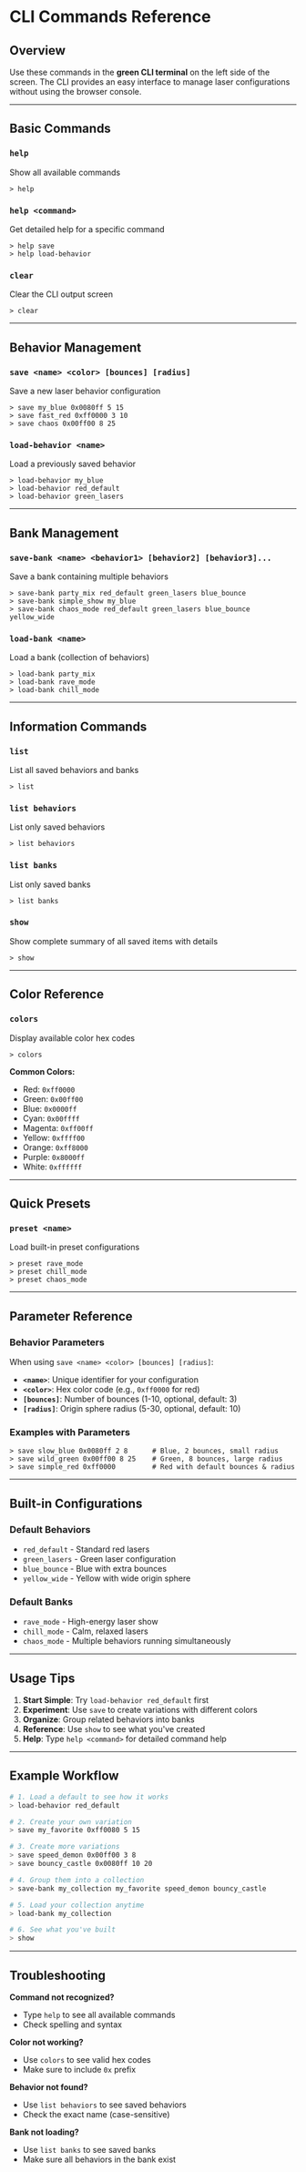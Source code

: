 # CLI Commands Reference

## Overview
Use these commands in the **green CLI terminal** on the left side of the screen. The CLI provides an easy interface to manage laser configurations without using the browser console.

---

## Basic Commands

### `help`
Show all available commands
```
> help
```

### `help <command>`
Get detailed help for a specific command
```
> help save
> help load-behavior
```

### `clear`
Clear the CLI output screen
```
> clear
```

---

## Behavior Management

### `save <name> <color> [bounces] [radius]`
Save a new laser behavior configuration
```
> save my_blue 0x0080ff 5 15
> save fast_red 0xff0000 3 10
> save chaos 0x00ff00 8 25
```

### `load-behavior <name>`
Load a previously saved behavior
```
> load-behavior my_blue
> load-behavior red_default
> load-behavior green_lasers
```

---

## Bank Management

### `save-bank <name> <behavior1> [behavior2] [behavior3]...`
Save a bank containing multiple behaviors
```
> save-bank party_mix red_default green_lasers blue_bounce
> save-bank simple_show my_blue
> save-bank chaos_mode red_default green_lasers blue_bounce yellow_wide
```

### `load-bank <name>`
Load a bank (collection of behaviors)
```
> load-bank party_mix
> load-bank rave_mode
> load-bank chill_mode
```

---

## Information Commands

### `list`
List all saved behaviors and banks
```
> list
```

### `list behaviors`
List only saved behaviors
```
> list behaviors
```

### `list banks`
List only saved banks
```
> list banks
```

### `show`
Show complete summary of all saved items with details
```
> show
```

---

## Color Reference

### `colors`
Display available color hex codes
```
> colors
```

**Common Colors:**
- Red: `0xff0000`
- Green: `0x00ff00`
- Blue: `0x0000ff`
- Cyan: `0x00ffff`
- Magenta: `0xff00ff`
- Yellow: `0xffff00`
- Orange: `0xff8000`
- Purple: `0x8000ff`
- White: `0xffffff`

---

## Quick Presets

### `preset <name>`
Load built-in preset configurations
```
> preset rave_mode
> preset chill_mode
> preset chaos_mode
```

---

## Parameter Reference

### Behavior Parameters
When using `save <name> <color> [bounces] [radius]`:

- **`<name>`**: Unique identifier for your configuration
- **`<color>`**: Hex color code (e.g., `0xff0000` for red)
- **`[bounces]`**: Number of bounces (1-10, optional, default: 3)
- **`[radius]`**: Origin sphere radius (5-30, optional, default: 10)

### Examples with Parameters
```
> save slow_blue 0x0080ff 2 8      # Blue, 2 bounces, small radius
> save wild_green 0x00ff00 8 25    # Green, 8 bounces, large radius
> save simple_red 0xff0000         # Red with default bounces & radius
```

---

## Built-in Configurations

### Default Behaviors
- `red_default` - Standard red lasers
- `green_lasers` - Green laser configuration
- `blue_bounce` - Blue with extra bounces
- `yellow_wide` - Yellow with wide origin sphere

### Default Banks
- `rave_mode` - High-energy laser show
- `chill_mode` - Calm, relaxed lasers
- `chaos_mode` - Multiple behaviors running simultaneously

---

## Usage Tips

1. **Start Simple**: Try `load-behavior red_default` first
2. **Experiment**: Use `save` to create variations with different colors
3. **Organize**: Group related behaviors into banks
4. **Reference**: Use `show` to see what you've created
5. **Help**: Type `help <command>` for detailed command help

---

## Example Workflow

```bash
# 1. Load a default to see how it works
> load-behavior red_default

# 2. Create your own variation
> save my_favorite 0xff0080 5 15

# 3. Create more variations
> save speed_demon 0x00ff00 3 8
> save bouncy_castle 0x0080ff 10 20

# 4. Group them into a collection
> save-bank my_collection my_favorite speed_demon bouncy_castle

# 5. Load your collection anytime
> load-bank my_collection

# 6. See what you've built
> show
```

---

## Troubleshooting

**Command not recognized?**
- Type `help` to see all available commands
- Check spelling and syntax

**Color not working?**
- Use `colors` to see valid hex codes
- Make sure to include `0x` prefix

**Behavior not found?**
- Use `list behaviors` to see saved behaviors
- Check the exact name (case-sensitive)

**Bank not loading?**
- Use `list banks` to see saved banks
- Make sure all behaviors in the bank exist